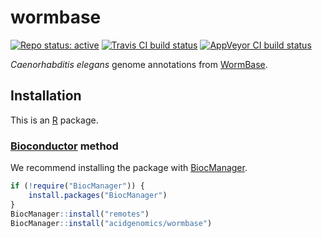# wormbase

[![Repo status: active](http://www.repostatus.org/badges/latest/active.svg)](http://www.repostatus.org/#active)
[![Travis CI build status](https://travis-ci.com/acidgenomics/wormbase.svg?branch=master)](https://travis-ci.com/acidgenomics/wormbase)
[![AppVeyor CI build status](https://ci.appveyor.com/api/projects/status/8hmhfpsfngn5kcg9/branch/master?svg=true)](https://ci.appveyor.com/project/mjsteinbaugh/wormbase/branch/master)

*Caenorhabditis elegans* genome annotations from [WormBase][].

## Installation

This is an [R][] package.

### [Bioconductor][] method

We recommend installing the package with [BiocManager][].

```r
if (!require("BiocManager")) {
    install.packages("BiocManager")
}
BiocManager::install("remotes")
BiocManager::install("acidgenomics/wormbase")
```

[BiocManager]: https://cran.r-project.org/package=BiocManager
[Bioconductor]: https://bioconductor.org/
[R]: https://www.r-project.org/
[WormBase]: http://www.wormbase.org/
